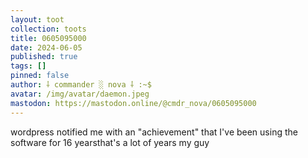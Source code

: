 ```yaml
---
layout: toot
collection: toots
title: 0605095000
date: 2024-06-05
published: true
tags: []
pinned: false
author: ⸸ commander ░ nova ⸸ :~$
avatar: /img/avatar/daemon.jpeg
mastodon: https://mastodon.online/@cmdr_nova/0605095000
---
```


wordpress notified me with an "achievement" that I've been using the software for 16 yearsthat's a lot of years my guy
